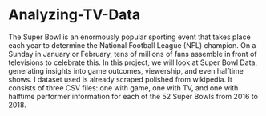# Analyzing-TV-Data
The Super Bowl is an enormously popular sporting event that takes place each year to determine the National Football League (NFL) champion. On a Sunday in January or February, tens of millions of fans assemble in front of televisions to celebrate this.
In this project, we will look at Super Bowl Data, generating insights into game outcomes, viewership, and even halftime shows. I dataset used is already scraped polished from wikipedia.  It consists of three CSV files: one with game, one with TV, and one with halftime performer information for each of the 52 Super Bowls from 2016 to 2018.
